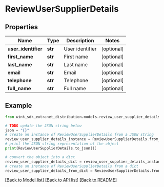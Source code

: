 # ReviewUserSupplierDetails


## Properties

Name | Type | Description | Notes
------------ | ------------- | ------------- | -------------
**user_identifier** | **str** | User identifier | [optional] 
**first_name** | **str** | First name | [optional] 
**last_name** | **str** | Last name | [optional] 
**email** | **str** | Email | [optional] 
**telephone** | **str** | Telephone | [optional] 
**full_name** | **str** | Full name | [optional] 

## Example

```python
from wink_sdk_extranet_distribution.models.review_user_supplier_details import ReviewUserSupplierDetails

# TODO update the JSON string below
json = "{}"
# create an instance of ReviewUserSupplierDetails from a JSON string
review_user_supplier_details_instance = ReviewUserSupplierDetails.from_json(json)
# print the JSON string representation of the object
print(ReviewUserSupplierDetails.to_json())

# convert the object into a dict
review_user_supplier_details_dict = review_user_supplier_details_instance.to_dict()
# create an instance of ReviewUserSupplierDetails from a dict
review_user_supplier_details_from_dict = ReviewUserSupplierDetails.from_dict(review_user_supplier_details_dict)
```
[[Back to Model list]](../README.md#documentation-for-models) [[Back to API list]](../README.md#documentation-for-api-endpoints) [[Back to README]](../README.md)


